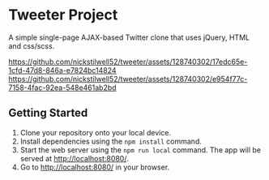 # Tweeter Project

A simple single-page AJAX-based Twitter clone that uses jQuery, HTML and css/scss.

https://github.com/nickstilwell52/tweeter/assets/128740302/17edc65e-1cfd-47d8-846a-e7824bc14824
https://github.com/nickstilwell52/tweeter/assets/128740302/e954f77c-7158-4fac-92ea-548e461ab2bd

## Getting Started

1. Clone your repository onto your local device.
2. Install dependencies using the `npm install` command.
3. Start the web server using the `npm run local` command. The app will be served at <http://localhost:8080/>.
4. Go to <http://localhost:8080/> in your browser.
